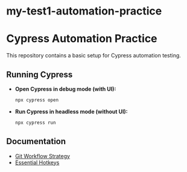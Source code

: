 # my-test1-automation-practice

# Cypress Automation Practice

This repository contains a basic setup for Cypress automation testing.

## Running Cypress

* **Open Cypress in debug mode (with UI):**
    ```bash
    npx cypress open
    ```
* **Run Cypress in headless mode (without UI):**
    ```bash
    npx cypress run
    ```

## Documentation

* [Git Workflow Strategy](./docs/git-strategy.md)
* [Essential Hotkeys](./docs/hotkeys.md)